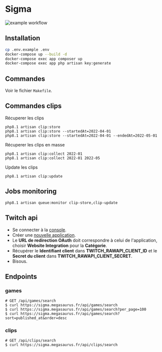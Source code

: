 # Sigma
![example workflow](https://github.com/ubermeows/sigma/actions/workflows/laravel.yml/badge.svg)
## Installation
```bash
cp .env.example .env
docker-compose up --build -d
docker-compose exec app composer up
docker-compose exec app php artisan key:generate
```
## Commandes
Voir le fichier `Makefile`.
## Commandes clips
Récuperer les clips
```
php8.1 artisan clip:store
php8.1 artisan clip:store --startedAt=2022-04-01
php8.1 artisan clip:store --startedAt=2022-04-01 --endedAt=2022-05-01
```
Récuperer les clips en masse
```
php8.1 artisan clip:collect 2022-01
php8.1 artisan clip:collect 2022-01 2022-05
```
Update les clips
```
php8.1 artisan clip:update
```
## Jobs monitoring
```
php8.1 artisan queue:monitor clip-store,clip-update
```
## Twitch api
- Se connecter à la [console](https://dev.twitch.tv/console).
- Créer une [nouvelle application](https://dev.twitch.tv/console/apps/create).
- Le **URL de redirection OAuth** doit correspondre à celui de l'application, choisir **Website Integration** pour la **Catégorie**.
- Récupérer le **Identifiant client** dans **TWITCH_RAWAPI_CLIENT_ID** et le **Secret du client** dans **TWITCH_RAWAPI_CLIENT_SECRET**.
- Bisous.
## Endpoints
### games
```
# GET /api/games/search
$ curl https://sigma.megasaurus.fr/api/games/search
$ curl https://sigma.megasaurus.fr/api/games/search?per_page=100
$ curl https://sigma.megasaurus.fr/api/games/search?sort=published_at&order=desc
```
### clips
```
# GET /api/clips/search
$ curl https://sigma.megasaurus.fr/api/clips/search
```
